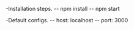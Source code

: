 -Installation steps.
 -- npm install
 -- npm start

-Default configs.
 -- host: localhost
 -- port: 3000
